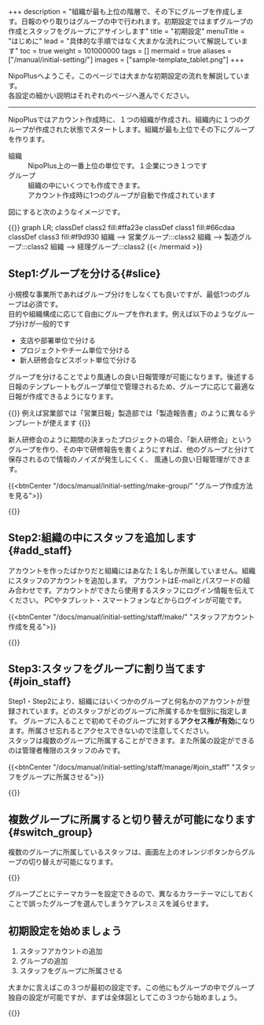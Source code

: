 +++
description = "組織が最も上位の階層で、その下にグループを作成します。日報のやり取りはグループの中で行われます。初期設定ではまずグループの作成とスタッフをグループにアサインします"
title = "初期設定"
menuTitle = "はじめに"
lead = "具体的な手順ではなく大まかな流れについて解説しています"
toc = true
weight = 101000000
tags = []
mermaid = true
aliases = ["/manual/initial-setting/"]
images = ["sample-template_tablet.png"]
+++

NipoPlusへようこそ。このページでは大まかな初期設定の流れを解説しています。  
各設定の細かい説明はそれぞれのページへ進んでください。

---

NipoPlusではアカウント作成時に、１つの組織が作成され、組織内に１つのグループが作成された状態でスタートします。組織が最も上位でその下にグループを作ります。

<dl class="basic">
<dt>組織</dt>
<dd>NipoPlus上の一番上位の単位です。１企業につき１つです</dd>
<dt>グループ</dt>
<dd>組織の中にいくつでも作成できます。<br>アカウント作成時に1つのグループが自動で作成されています</dd>
</dl>

図にすると次のようなイメージです。

{{<mermaid align="center">}}
graph LR;
  classDef class2 fill:#ffa23e
  classDef class1 fill:#66cdaa
  classDef class3 fill:#f9d930
  組織 --> 営業グループ:::class2
  組織 --> 製造グループ:::class2
  組織 --> 経理グループ:::class2
{{< /mermaid >}}

## Step1:グループを分ける{#slice}

小規模な事業所であればグループ分けをしなくても良いですが、最低1つのグループは必須です。  
目的や組織構成に応じて自由にグループを作れます。例えば以下のようなグループ分けが一般的です

- 支店や部署単位で分ける
- プロジェクトやチーム単位で分ける
- 新人研修会などスポット単位で分ける

グループを分けることでより風通しの良い日報管理が可能になります。後述する日報のテンプレートもグループ単位で管理されるため、グループに応じて最適な日報が作成できるようになります。

{{<info>}}
例えば営業部では「営業日報」製造部では「製造報告書」のように異なるテンプレートが使えます
{{</info>}}

新人研修会のように期間の決まったプロジェクトの場合、「新人研修会」というグループを作り、その中で研修報告を書くようにすれば、他のグループと分けて保存されるので情報のノイズが発生しにくく、
風通しの良い日報管理ができます。


{{<btnCenter "/docs/manual/initial-setting/make-group/" "グループ作成方法を見る">}}

{{<nextArrow>}}


## Step2:組織の中にスタッフを追加します{#add_staff}

アカウントを作ったばかりだと組織にはあなた１名しか所属していません。組織にスタッフのアカウントを追加します。
アカウントはE-mailとパスワードの組み合わせです。アカウントができたら使用するスタッフにログイン情報を伝えてください。
PCやタブレット・スマートフォンなどからログインが可能です。

{{<btnCenter "/docs/manual/initial-setting/staff/make/" "スタッフアカウント作成を見る">}}

{{<nextArrow>}}

## Step3:スタッフをグループに割り当てます{#join_staff}

Step1・Step2により、組織にはいくつかのグループと何名かのアカウントが登録されています。どのスタッフがどのグループに所属するかを個別に指定します。
グループに入ることで初めてそのグループに対する**アクセス権が有効**になります。所属させ忘れるとアクセスできないので注意してください。  
スタッフは複数のグループに所属することができます。また所属の設定ができるのは管理者権限のスタッフのみです。

{{<btnCenter "/docs/manual/initial-setting/staff/manage/#join_staff" "スタッフをグループに所属させる">}}

{{<nextArrow>}}

## 複数グループに所属すると切り替えが可能になります{#switch_group}

複数のグループに所属しているスタッフは、画面左上のオレンジボタンからグループの切り替えが可能になります。


{{<icatch filename="switch" msg="グループの切替は 画面左上から操作" title="作業グループの切り替え" fontsize="30px" alice="ok">}}

グループごとにテーマカラーを設定できるので、異なるカラーテーマにしておくことで誤ったグループを選んでしまうケアレスミスを減らせます。

## 初期設定を始めましょう

1. スタッフアカウントの追加
1. グループの追加
1. スタッフをグループに所属させる

大まかに言えばこの３つが最初の設定です。この他にもグループの中でグループ独自の設定が可能ですが、まずは全体図としてこの３つから始めましょう。

{{<nextBlog>}}
